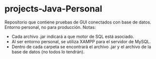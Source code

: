 # projects-Java-Personal
Repositorio que contiene pruebas de GUI conectados con base de datos. Entorno personal, no para producción.
Notas:
  - Cada archivo .jar indicará a que motor de SQL está asociado.
  - Al ser entorno personal, se utiliza XAMPP para el servidor de MySQL.
  - Dentro de cada carpeta se encontrará el archivo .jar y el archivo de la base de datos (no todos lo tendrán).
